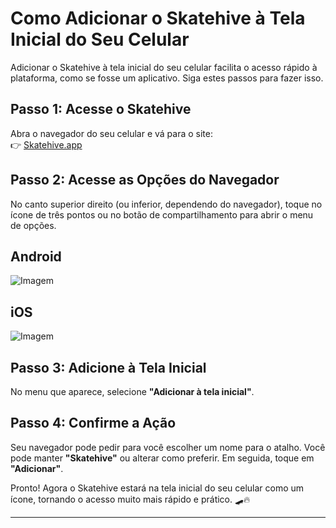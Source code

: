# Como Adicionar o Skatehive à Tela Inicial do Seu Celular  

Adicionar o Skatehive à tela inicial do seu celular facilita o acesso rápido à plataforma, como se fosse um aplicativo. Siga estes passos para fazer isso.  

## Passo 1: Acesse o Skatehive  
Abra o navegador do seu celular e vá para o site:  
👉 [Skatehive.app](https://skatehive.app)  

## Passo 2: Acesse as Opções do Navegador  
No canto superior direito (ou inferior, dependendo do navegador), toque no ícone de três pontos ou no botão de compartilhamento para abrir o menu de opções.  

## Android  

![Imagem](https://ipfs.skatehive.app/ipfs/QmQVewpaK4iJgqqyXFPMTuJ32ihvS9B7bHbTyAhMFWZzju)  

## iOS  

![Imagem](https://ipfs.skatehive.app/ipfs/QmQVzMQn7iDFEns8jDZjZtVMzYPhBWHhv4KJLJc4ghqU4v)  

## Passo 3: Adicione à Tela Inicial  
No menu que aparece, selecione **"Adicionar à tela inicial"**.  

## Passo 4: Confirme a Ação  
Seu navegador pode pedir para você escolher um nome para o atalho. Você pode manter **"Skatehive"** ou alterar como preferir. Em seguida, toque em **"Adicionar"**.  

Pronto! Agora o Skatehive estará na tela inicial do seu celular como um ícone, tornando o acesso muito mais rápido e prático. 🛹🔥  

---  